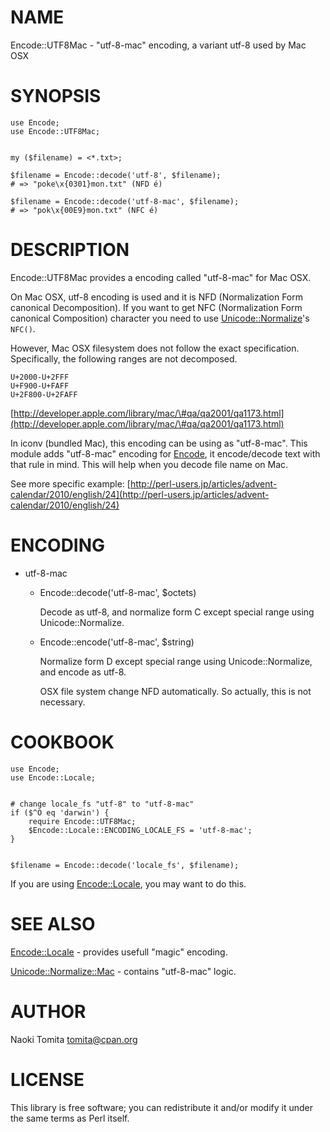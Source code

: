 # NAME

Encode::UTF8Mac - "utf-8-mac" encoding, a variant utf-8 used by Mac OSX

# SYNOPSIS

    use Encode;
    use Encode::UTF8Mac;
    

    my ($filename) = <*.txt>;

    $filename = Encode::decode('utf-8', $filename);
    # => "poke\x{0301}mon.txt" (NFD é)

    $filename = Encode::decode('utf-8-mac', $filename);
    # => "pok\x{00E9}mon.txt" (NFC é)

# DESCRIPTION

Encode::UTF8Mac provides a encoding called "utf-8-mac" for Mac OSX.

On Mac OSX, utf-8 encoding is used and it is NFD (Normalization Form
canonical Decomposition). If you want to get NFC (Normalization Form
canonical Composition) character you need to use [Unicode::Normalize](http://search.cpan.org/perldoc?Unicode::Normalize)'s
`NFC()`.

However, Mac OSX filesystem does not follow the exact specification.
Specifically, the following ranges are not decomposed.

    U+2000-U+2FFF
    U+F900-U+FAFF
    U+2F800-U+2FAFF

[http://developer.apple.com/library/mac/\#qa/qa2001/qa1173.html](http://developer.apple.com/library/mac/\#qa/qa2001/qa1173.html)

In iconv (bundled Mac), this encoding can be using as "utf-8-mac".
This module adds "utf-8-mac" encoding for [Encode](http://search.cpan.org/perldoc?Encode), it encode/decode text
with that rule in mind. This will help when you decode file name on Mac.

See more specific example:
[http://perl-users.jp/articles/advent-calendar/2010/english/24](http://perl-users.jp/articles/advent-calendar/2010/english/24)

# ENCODING

- utf-8-mac
    - Encode::decode('utf-8-mac', $octets)

        Decode as utf-8, and normalize form C except special range
        using Unicode::Normalize.

    - Encode::encode('utf-8-mac', $string)

        Normalize form D except special range using Unicode::Normalize,
        and encode as utf-8.

        OSX file system change NFD automatically. So actually, this is not necessary.

# COOKBOOK

    use Encode;
    use Encode::Locale;
    

    # change locale_fs "utf-8" to "utf-8-mac"
    if ($^O eq 'darwin') {
        require Encode::UTF8Mac;
        $Encode::Locale::ENCODING_LOCALE_FS = 'utf-8-mac';
    }
    

    $filename = Encode::decode('locale_fs', $filename);

If you are using [Encode::Locale](http://search.cpan.org/perldoc?Encode::Locale), you may want to do this.

# SEE ALSO

[Encode::Locale](http://search.cpan.org/perldoc?Encode::Locale) - provides usefull "magic" encoding.

[Unicode::Normalize::Mac](http://search.cpan.org/perldoc?Unicode::Normalize::Mac) - contains "utf-8-mac" logic.

# AUTHOR

Naoki Tomita <tomita@cpan.org>

# LICENSE

This library is free software; you can redistribute it and/or modify
it under the same terms as Perl itself.
